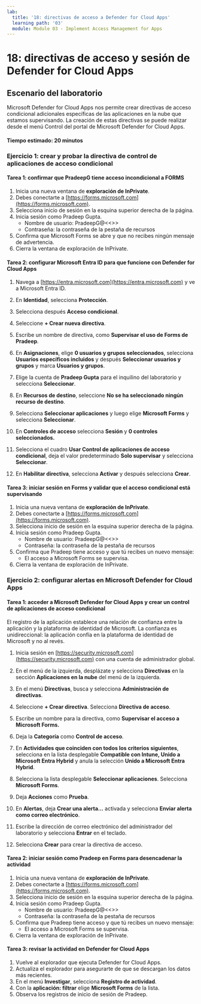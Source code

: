 ```yaml
---
lab:
  title: '18: directivas de acceso a Defender for Cloud Apps'
  learning path: '03'
  module: Module 03 - Implement Access Management for Apps
---
```


# 18: directivas de acceso y sesión de Defender for Cloud Apps

## Escenario del laboratorio

Microsoft Defender for Cloud Apps nos permite crear directivas de acceso condicional adicionales específicas de las aplicaciones en la nube que estamos supervisando.  La creación de estas directivas se puede realizar desde el menú Control del portal de Microsoft Defender for Cloud Apps.

#### Tiempo estimado: 20 minutos

### Ejercicio 1: crear y probar la directiva de control de aplicaciones de acceso condicional

#### Tarea 1: confirmar que PradeepG tiene acceso incondicional a FORMS

1. Inicia una nueva ventana de **exploración de InPrivate**.
2. Debes conectarte a [https://forms.microsoft.com](https://forms.microsoft.com).
3. Selecciona inicio de sesión en la esquina superior derecha de la página.
4. Inicia sesión como Pradeep Gupta.
   - Nombre de usuario: PradeepG@<<<your lab hoster provided domain>>>
   - Contraseña: la contraseña de la pestaña de recursos
5. Confirma que Microsoft Forms se abre y que no recibes ningún mensaje de advertencia.
6. Cierra la ventana de exploración de InPrivate.

#### Tarea 2: configurar Microsoft Entra ID para que funcione con Defender for Cloud Apps

1. Navega a [https://entra.microsoft.com](https://entra.microsoft.com) y ve a Microsoft Entra ID.

2. En **Identidad**, selecciona **Protección**.

3. Selecciona después **Acceso condicional**.

4. Seleccione **+ Crear nueva directiva**.

5. Escribe un nombre de directiva, como **Supervisar el uso de Forms de Pradeep**.

6. En **Asignaciones**, elige **0 usuarios y grupos seleccionados**, selecciona **Usuarios específicos incluidos** y después **Seleccionar usuarios y grupos** y marca **Usuarios y grupos**.

7. Elige la cuenta de **Pradeep Gupta** para el inquilino del laboratorio y selecciona **Seleccionar**.

8. En **Recursos de destino**, seleccione **No se ha seleccionado ningún recurso de destino**.

9. Selecciona **Seleccionar aplicaciones** y luego elige **Microsoft Forms** y selecciona **Seleccionar**. 

10. En **Controles de acceso** selecciona **Sesión** y **0 controles seleccionados.**

11. Selecciona el cuadro **Usar Control de aplicaciones de acceso condicional**, deja el valor predeterminado **Solo supervisar** y selecciona **Seleccionar**.

12. En **Habilitar directiva**, selecciona **Activar** y después selecciona **Crear**.

#### Tarea 3: iniciar sesión en Forms y validar que el acceso condicional está supervisando

1. Inicia una nueva ventana de **exploración de InPrivate**.
2. Debes conectarte a [https://forms.microsoft.com](https://forms.microsoft.com).
3. Selecciona inicio de sesión en la esquina superior derecha de la página.
4. Inicia sesión como Pradeep Gupta.
   - Nombre de usuario: PradeepG@<<<your lab hoster provided domain>>>
   - Contraseña: la contraseña de la pestaña de recursos
5. Confirma que Pradeep tiene acceso y que tú recibes un nuevo mensaje:
   - El acceso a Microsoft Forms se supervisa.
6. Cierra la ventana de exploración de InPrivate.

### Ejercicio 2: configurar alertas en Microsoft Defender for Cloud Apps

#### Tarea 1: acceder a Microsoft Defender for Cloud Apps y crear un control de aplicaciones de acceso condicional

El registro de la aplicación establece una relación de confianza entre la aplicación y la plataforma de identidad de Microsoft. La confianza es unidireccional: la aplicación confía en la plataforma de identidad de Microsoft y no al revés.

1. Inicia sesión en [https://security.microsoft.com](https://security.microsoft.com) con una cuenta de administrador global.

1. En el menú de la izquierda, desplázate y selecciona **Directivas** en la sección **Aplicaciones en la nube** del menú de la izquierda.

1. En el menú **Directivas**, busca y selecciona **Administración de directivas**.

1. Seleccione **+ Crear directiva**. Selecciona **Directiva de acceso**.

1. Escribe un nombre para la directiva, como **Supervisar el acceso a Microsoft Forms.**

1. Deja la **Categoría** como **Control de acceso**.

1. En **Actividades que coinciden con todos los criterios siguientes**, selecciona en la lista desplegable **Compatible con Intune, Unido a Microsoft Entra Hybrid** y anula la selección **Unido a Microsoft Entra Hybrid**.

1. Selecciona la lista desplegable **Seleccionar aplicaciones**.  Selecciona **Microsoft Forms**.

1. Deja **Acciones** como **Prueba**.

1. En **Alertas**, deja **Crear una alerta...** activada y selecciona **Enviar alerta como correo electrónico**.

1. Escribe la dirección de correo electrónico del administrador del laboratorio y selecciona **Entrar** en el teclado.

1. Selecciona **Crear** para crear la directiva de acceso.

#### Tarea 2: iniciar sesión como Pradeep en Forms para desencadenar la actividad

1. Inicia una nueva ventana de **exploración de InPrivate**.
2. Debes conectarte a [https://forms.microsoft.com](https://forms.microsoft.com).
3. Selecciona inicio de sesión en la esquina superior derecha de la página.
4. Inicia sesión como Pradeep Gupta.
   - Nombre de usuario: PradeepG@<<<your lab hoster provided domain>>>
   - Contraseña: la contraseña de la pestaña de recursos
5. Confirma que Pradeep tiene acceso y que tú recibes un nuevo mensaje:
   - El acceso a Microsoft Forms se supervisa.
6. Cierra la ventana de exploración de InPrivate.

#### Tarea 3: revisar la actividad en Defender for Cloud Apps

1. Vuelve al explorador que ejecuta Defender for Cloud Apps.
2. Actualiza el explorador para asegurarte de que se descargan los datos más recientes.
3. En el menú **Investigar**, selecciona **Registro de actividad**.
4. Con la **aplicación: filtrar** elige **Microsoft Forms** de la lista.
5. Observa los registros de inicio de sesión de Pradeep.
